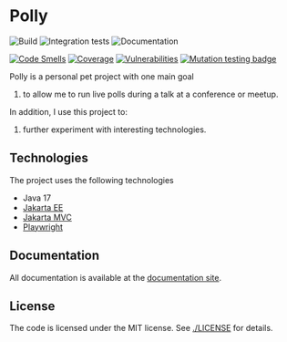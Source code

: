 # Polly

![Build](https://github.com/mthmulders/polly/actions/workflows/build.yml/badge.svg)
![Integration tests](https://github.com/mthmulders/polly/actions/workflows/integration-test.yml/badge.svg)
![Documentation](https://github.com/mthmulders/polly/actions/workflows/docs.yml/badge.svg)

[![Code Smells](https://sonarcloud.io/api/project_badges/measure?project=mthmulders_polly&metric=code_smells)](https://sonarcloud.io/summary/new_code?id=mthmulders_polly)
[![Coverage](https://sonarcloud.io/api/project_badges/measure?project=mthmulders_polly&metric=coverage)](https://sonarcloud.io/summary/new_code?id=mthmulders_polly)
[![Vulnerabilities](https://sonarcloud.io/api/project_badges/measure?project=mthmulders_polly&metric=vulnerabilities)](https://sonarcloud.io/summary/new_code?id=mthmulders_polly)
[![Mutation testing badge](https://img.shields.io/endpoint?style=flat&url=https%3A%2F%2Fbadge-api.stryker-mutator.io%2Fgithub.com%2Fmthmulders%2Fpolly%2Fmain)](https://dashboard.stryker-mutator.io/reports/github.com/mthmulders/polly/main)

Polly is a personal pet project with one main goal

1. to allow me to run live polls during a talk at a conference or meetup.

In addition, I use this project to:

1. further experiment with interesting technologies.

## Technologies

The project uses the following technologies
- Java 17
- [Jakarta EE](https://jakarta.ee/)
- [Jakarta MVC](https://jakarta.ee/specifications/mvc/)
- [Playwright](https://playwright.dev/java)

## Documentation

All documentation is available at the [documentation site](https://mthmulders.github.io/polly/).

## License

The code is licensed under the MIT license.
See [./LICENSE](LICENSE) for details.
